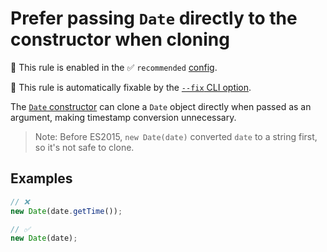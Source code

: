 # Prefer passing `Date` directly to the constructor when cloning

💼 This rule is enabled in the ✅ `recommended` [config](https://github.com/es-tooling/eslint-plugin-unicorn-x#recommended-config).

🔧 This rule is automatically fixable by the [`--fix` CLI option](https://eslint.org/docs/latest/user-guide/command-line-interface#--fix).

<!-- end auto-generated rule header -->
<!-- Do not manually modify this header. Run: `npm run fix:eslint-docs` -->

The [`Date` constructor](https://developer.mozilla.org/en-US/docs/Web/JavaScript/Reference/Global_Objects/Date/Date) can clone a `⁠Date` object directly when passed as an argument, making timestamp conversion unnecessary.

> Note: Before ES2015, `new Date(date)` converted `date` to a string first, so it's not safe to clone.

## Examples

```js
// ❌
new Date(date.getTime());

// ✅
new Date(date);
```
